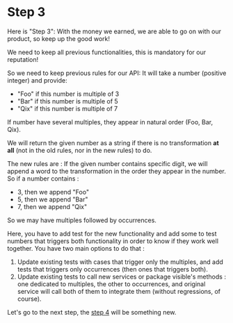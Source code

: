 # Step 3

Here is "Step 3":
With the money we earned, we are able to go on with our product, so keep up the good work!

We need to keep all previous functionalities, this is mandatory for our reputation!

So we need to keep previous rules for our API:
It will take a number (positive integer) and provide:

- "Foo" if this number is multiple of 3
- "Bar" if this number is multiple of 5
- "Qix" if this number is multiple of 7

If number have several multiples, they appear in natural order (Foo, Bar, Qix).

We will return the given number as a string if there is no transformation **at all** (not in the old rules, nor in the new rules) to do.

The new rules are :
If the given number contains specific digit, we will append a word to the transformation in the order they appear in the number.
So if a number contains :

- 3, then we append "Foo"
- 5, then we append "Bar"
- 7, then we append "Qix"

So we may have multiples followed by occurrences.

Here, you have to add test for the new functionality and add some to test numbers that triggers both functionality in order to know if they work well together.
You have two main options to do that :

1. Update existing tests with cases that trigger only the multiples, and add tests that triggers only occurrences (then ones that triggers both).
2. Update existing tests to call new services or package visible's methods : one dedicated to multiples, the other to occurrences, and original service will call both of them to integrate them (without regressions, of course).

Let's go to the next step, the [step 4](./step_4.md) will be something new.
